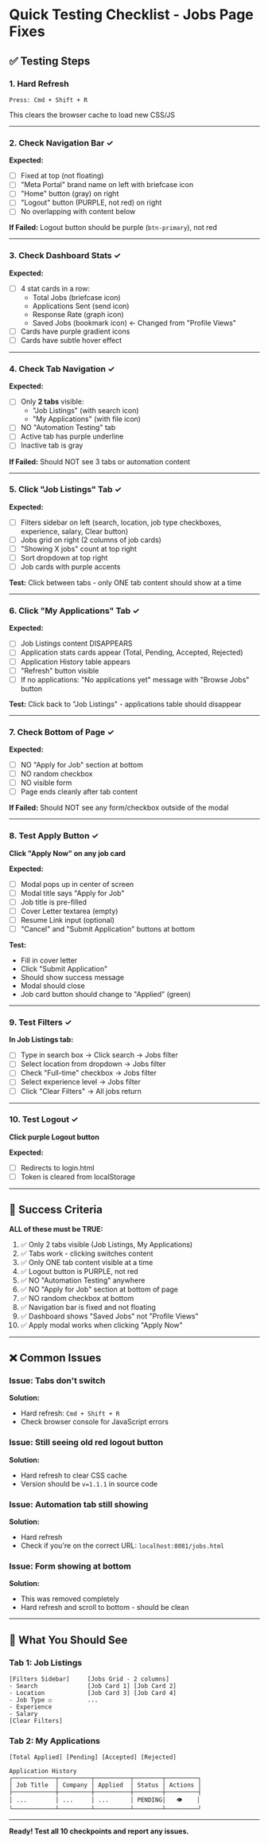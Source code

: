 # Quick Testing Checklist - Jobs Page Fixes

## ✅ Testing Steps

### 1. Hard Refresh
```
Press: Cmd + Shift + R
```
This clears the browser cache to load new CSS/JS

---

### 2. Check Navigation Bar ✓
**Expected:**
- [ ] Fixed at top (not floating)
- [ ] "Meta Portal" brand name on left with briefcase icon
- [ ] "Home" button (gray) on right
- [ ] "Logout" button (PURPLE, not red) on right
- [ ] No overlapping with content below

**If Failed:** Logout button should be purple (`btn-primary`), not red

---

### 3. Check Dashboard Stats ✓
**Expected:**
- [ ] 4 stat cards in a row:
  - Total Jobs (briefcase icon)
  - Applications Sent (send icon)
  - Response Rate (graph icon)
  - Saved Jobs (bookmark icon) ← Changed from "Profile Views"
- [ ] Cards have purple gradient icons
- [ ] Cards have subtle hover effect

---

### 4. Check Tab Navigation ✓
**Expected:**
- [ ] Only **2 tabs** visible:
  - "Job Listings" (with search icon)
  - "My Applications" (with file icon)
- [ ] NO "Automation Testing" tab
- [ ] Active tab has purple underline
- [ ] Inactive tab is gray

**If Failed:** Should NOT see 3 tabs or automation content

---

### 5. Click "Job Listings" Tab ✓
**Expected:**
- [ ] Filters sidebar on left (search, location, job type checkboxes, experience, salary, Clear button)
- [ ] Jobs grid on right (2 columns of job cards)
- [ ] "Showing X jobs" count at top right
- [ ] Sort dropdown at top right
- [ ] Job cards with purple accents

**Test:** Click between tabs - only ONE tab content should show at a time

---

### 6. Click "My Applications" Tab ✓
**Expected:**
- [ ] Job Listings content DISAPPEARS
- [ ] Application stats cards appear (Total, Pending, Accepted, Rejected)
- [ ] Application History table appears
- [ ] "Refresh" button visible
- [ ] If no applications: "No applications yet" message with "Browse Jobs" button

**Test:** Click back to "Job Listings" - applications table should disappear

---

### 7. Check Bottom of Page ✓
**Expected:**
- [ ] NO "Apply for Job" section at bottom
- [ ] NO random checkbox
- [ ] NO visible form
- [ ] Page ends cleanly after tab content

**If Failed:** Should NOT see any form/checkbox outside of the modal

---

### 8. Test Apply Button ✓
**Click "Apply Now" on any job card**

**Expected:**
- [ ] Modal pops up in center of screen
- [ ] Modal title says "Apply for Job"
- [ ] Job title is pre-filled
- [ ] Cover Letter textarea (empty)
- [ ] Resume Link input (optional)
- [ ] "Cancel" and "Submit Application" buttons at bottom

**Test:** 
- Fill in cover letter
- Click "Submit Application"
- Should show success message
- Modal should close
- Job card button should change to "Applied" (green)

---

### 9. Test Filters ✓
**In Job Listings tab:**

- [ ] Type in search box → Click search → Jobs filter
- [ ] Select location from dropdown → Jobs filter
- [ ] Check "Full-time" checkbox → Jobs filter
- [ ] Select experience level → Jobs filter
- [ ] Click "Clear Filters" → All jobs return

---

### 10. Test Logout ✓
**Click purple Logout button**

**Expected:**
- [ ] Redirects to login.html
- [ ] Token is cleared from localStorage

---

## 🎯 Success Criteria

**ALL of these must be TRUE:**

1. ✅ Only 2 tabs visible (Job Listings, My Applications)
2. ✅ Tabs work - clicking switches content
3. ✅ Only ONE tab content visible at a time
4. ✅ Logout button is PURPLE, not red
5. ✅ NO "Automation Testing" anywhere
6. ✅ NO "Apply for Job" section at bottom of page
7. ✅ NO random checkbox at bottom
8. ✅ Navigation bar is fixed and not floating
9. ✅ Dashboard shows "Saved Jobs" not "Profile Views"
10. ✅ Apply modal works when clicking "Apply Now"

---

## ❌ Common Issues

### Issue: Tabs don't switch
**Solution:** 
- Hard refresh: `Cmd + Shift + R`
- Check browser console for JavaScript errors

### Issue: Still seeing old red logout button
**Solution:**
- Hard refresh to clear CSS cache
- Version should be `v=1.1.1` in source code

### Issue: Automation tab still showing
**Solution:**
- Hard refresh
- Check if you're on the correct URL: `localhost:8081/jobs.html`

### Issue: Form showing at bottom
**Solution:**
- This was removed completely
- Hard refresh and scroll to bottom - should be clean

---

## 📸 What You Should See

### Tab 1: Job Listings
```
[Filters Sidebar]     [Jobs Grid - 2 columns]
- Search              [Job Card 1] [Job Card 2]
- Location            [Job Card 3] [Job Card 4]
- Job Type ☑          ...
- Experience
- Salary
[Clear Filters]
```

### Tab 2: My Applications
```
[Total Applied] [Pending] [Accepted] [Rejected]
     
Application History
┌────────────┬─────────┬──────────┬────────┬─────────┐
│ Job Title  │ Company │ Applied  │ Status │ Actions │
├────────────┼─────────┼──────────┼────────┼─────────┤
│ ...        │ ...     │ ...      │ PENDING│   👁    │
└────────────┴─────────┴──────────┴────────┴─────────┘
```

---

**Ready! Test all 10 checkpoints and report any issues.**
